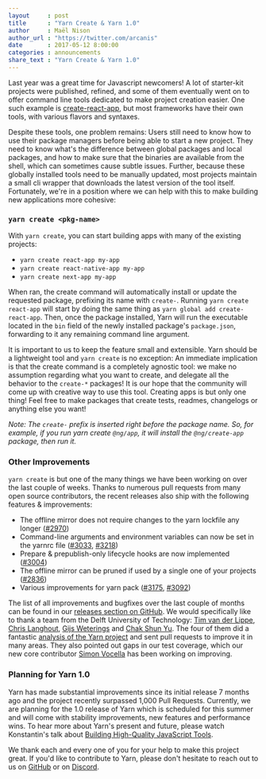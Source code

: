 ```yaml
---
layout     : post
title      : "Yarn Create & Yarn 1.0"
author     : Maël Nison
author_url : "https://twitter.com/arcanis"
date       : 2017-05-12 8:00:00
categories : announcements
share_text : "Yarn Create & Yarn 1.0"
---
```


Last year was a great time for Javascript newcomers! A lot of starter-kit projects were published, refined, and some of them eventually went on to offer command line tools dedicated to make project creation easier. One such example is [create-react-app](https://github.com/facebookincubator/create-react-app), but most frameworks have their own tools, with various flavors and syntaxes.

Despite these tools, one problem remains: Users still need to know how to use their package managers before being able to start a new project. They need to know what's the difference between global packages and local packages, and how to make sure that the binaries are available from the shell, which can sometimes cause subtle issues. Further, because these globally installed tools need to be manually updated, most projects maintain a small cli wrapper that downloads the latest version of the tool itself. Fortunately, we're in a position where we can help with this to make building new applications more cohesive:

### `yarn create <pkg-name>`

With `yarn create`, you can start building apps with many of the existing projects:

* `yarn create react-app my-app`
* `yarn create react-native-app my-app`
* `yarn create next-app my-app`

When ran, the create command will automatically install or update the requested package, prefixing its name with `create-`. Running `yarn create react-app` will start by doing the same thing as `yarn global add create-react-app`. Then, once the package installed, Yarn will run the executable located in the `bin` field of the newly installed package's `package.json`, forwarding to it any remaining command line argument.

It is important to us to keep the feature small and extensible. Yarn should be a lightweight tool and `yarn create` is no exception: An immediate implication is that the create command is a completely agnostic tool: we make no assumption regarding what you want to create, and delegate all the behavior to the `create-*` packages! It is our hope that the community will come up with creative way to use this tool. Creating apps is but only one thing! Feel free to make packages that create tests, readmes, changelogs or anything else you want!

_Note: The `create-` prefix is inserted right before the package name. So, for example, if you run yarn create `@ng/app`, it will install the `@ng/create-app` package, then run it._

### Other Improvements

`yarn create` is but one of the many things we have been working on over the last couple of weeks. Thanks to numerous pull requests from many open source contributors, the recent releases also ship with the following features & improvements:

* The offline mirror does not require changes to the yarn lockfile any longer ([#2970](https://github.com/yarnpkg/yarn/pull/2970))
* Command-line arguments and environment variables can now be set in the yarnrc file ([#3033](https://github.com/yarnpkg/yarn/pull/3033), [#3218](https://github.com/yarnpkg/yarn/pull/3218))
* Prepare & prepublish-only lifecycle hooks are now implemented ([#3004](https://github.com/yarnpkg/yarn/pull/3004))
* The offline mirror can be pruned if used by a single one of your projects ([#2836](https://github.com/yarnpkg/yarn/pull/2836))
* Various improvements for yarn pack ([#3175](https://github.com/yarnpkg/yarn/pull/3175), [#3092](https://github.com/yarnpkg/yarn/pull/3092))

The list of all improvements and bugfixes over the last couple of months can be found in our [releases section on GitHub](https://github.com/yarnpkg/yarn/releases). We would specifically like to thank a team from the Delft University of Technology: [Tim van der Lippe](https://github.com/timvdlippe), [Chris Langhout](https://github.com/clanghout), [Gijs Weterings](https://github.com/gijsweterings) and [Chak Shun Yu](https://github.com/keraito). The four of them did a fantastic [analysis of the Yarn project](https://delftswa.gitbooks.io/desosa-2017/content/yarn/chapter.html) and sent pull requests to improve it in many areas. They also pointed out gaps in our test coverage, which our new core contributor [Simon Vocella](https://github.com/voxsim) has been working on improving.

### Planning for Yarn 1.0

Yarn has made substantial improvements since its initial release 7 months ago and the project recently surpassed 1,000 Pull Requests. Currently, we are planning for the 1.0 release of Yarn which is scheduled for this summer and will come with stability improvements, new features and performance wins. To hear more about Yarn's present and future, please watch Konstantin's talk about [Building High-Quality JavaScript Tools](https://developers.facebook.com/videos/f8-2017/building-high-quality-javascript-tools/).

We thank each and every one of you for your help to make this project great. If you'd like to contribute to Yarn, please don't hesitate to reach out to us on [GitHub](https://github.com/yarnpkg/yarn) or on [Discord](https://discordapp.com/invite/yarnpkg).
